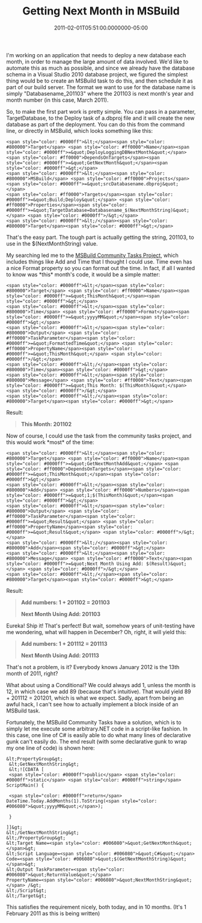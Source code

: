 ﻿---
title: Getting Next Month in MSBuild
date: "2011-02-01T05:51:00.0000000-05:00"
description: I'm working on an application that needs to deploy a new database
featuredImage: /img/cloud-native.jpg
---

I'm working on an application that needs to deploy a new database each month, in order to manage the large amount of data involved. We'd like to automate this as much as possible, and since we already have the database schema in a Visual Studio 2010 database project, we figured the simplest thing would be to create an MSBuild task to do this, and then schedule it as part of our build server. The format we want to use for the database name is simply "Databasename_201103" where the 201103 is next month's year and month number (in this case, March 2011).

So, to make the first part work is pretty simple. You can pass in a parameter, TargetDatabase, to the Deploy task of a.dbproj file and it will create the new database as part of the deployment. You can do this from the command line, or directly in MSBuild, which looks something like this:

```
<span style="color: #0000ff">&lt;</span><span style="color: #800000">Target</span> <span style="color: #ff0000">Name</span><span style="color: #0000ff">=&quot;DeployLoggingDBNextMonth&quot;</span> <span style="color: #ff0000">DependsOnTargets</span><span style="color: #0000ff">=&quot;GetNextMonth&quot;</span><span style="color: #0000ff">&gt;</span>
<span style="color: #0000ff">&lt;</span><span style="color: #800000">MSBuild</span> <span style="color: #ff0000">Projects</span><span style="color: #0000ff">=&quot;srcDatabasename.dbproj&quot;</span>
<span style="color: #ff0000">Targets</span><span style="color: #0000ff">=&quot;Build;Deploy&quot;</span> <span style="color: #ff0000">Properties</span><span style="color: #0000ff">=&quot;TargetDatabase=Databasename_$(NextMonthString)&quot;</span> <span style="color: #0000ff">/&gt;</span>
<span style="color: #0000ff">&lt;/</span><span style="color: #800000">Target</span><span style="color: #0000ff">&gt;</span>
```

That's the easy part. The tough part is actually getting the string, 201103, to use in the $(NextMonthString) value.

My searching led me to the [MSBuild Community Tasks Project](http://msbuildtasks.tigris.org/), which includes things like Add and Time that I thought I could use. Time even has a nice Format property so you can format out the time. In fact, if all I wanted to know was \*this\* month's code, it would be a simple matter:

```
<span style="color: #0000ff">&lt;</span><span style="color: #800000">Target</span> <span style="color: #ff0000">Name</span><span style="color: #0000ff">=&quot;ThisMonth&quot;</span><span style="color: #0000ff">&gt;</span>
<span style="color: #0000ff">&lt;</span><span style="color: #800000">Time</span> <span style="color: #ff0000">Format</span><span style="color: #0000ff">=&quot;yyyyMM&quot;</span><span style="color: #0000ff">&gt;</span>
<span style="color: #0000ff">&lt;</span><span style="color: #800000">Output</span> <span style="color: #ff0000">TaskParameter</span><span style="color: #0000ff">=&quot;FormattedTime&quot;</span> <span style="color: #ff0000">PropertyName</span><span style="color: #0000ff">=&quot;ThisMonth&quot;</span> <span style="color: #0000ff">/&gt;</span>
<span style="color: #0000ff">&lt;/</span><span style="color: #800000">Time</span><span style="color: #0000ff">&gt;</span>
<span style="color: #0000ff">&lt;</span><span style="color: #800000">Message</span> <span style="color: #ff0000">Text</span><span style="color: #0000ff">=&quot;This Month: $(ThisMonth)&quot;</span> <span style="color: #0000ff">/&gt;</span>
<span style="color: #0000ff">&lt;/</span><span style="color: #800000">Target</span><span style="color: #0000ff">&gt;</span>
```

Result:

> **This Month: 201102**

Now of course, I could use the <Add> task from the community tasks project, and this would work \*most\* of the time:

```
<span style="color: #0000ff">&lt;</span><span style="color: #800000">Target</span> <span style="color: #ff0000">Name</span><span style="color: #0000ff">=&quot;GetNextMonthAdd&quot;</span> <span style="color: #ff0000">DependsOnTargets</span><span style="color: #0000ff">=&quot;ThisMonth&quot;</span><span style="color: #0000ff">&gt;</span>
<span style="color: #0000ff">&lt;</span><span style="color: #800000">Add</span> <span style="color: #ff0000">Numbers</span><span style="color: #0000ff">=&quot;1;$(ThisMonth)&quot;</span><span style="color: #0000ff">&gt;</span>
<span style="color: #0000ff">&lt;</span><span style="color: #800000">Output</span> <span style="color: #ff0000">TaskParameter</span><span style="color: #0000ff">=&quot;Result&quot;</span> <span style="color: #ff0000">PropertyName</span><span style="color: #0000ff">=&quot;Result&quot;</span> <span style="color: #0000ff">/&gt;</span>
<span style="color: #0000ff">&lt;/</span><span style="color: #800000">Add</span><span style="color: #0000ff">&gt;</span>
<span style="color: #0000ff">&lt;</span><span style="color: #800000">Message</span> <span style="color: #ff0000">Text</span><span style="color: #0000ff">=&quot;Next Month Using Add: $(Result)&quot;</span> <span style="color: #0000ff">/&gt;</span>
<span style="color: #0000ff">&lt;/</span><span style="color: #800000">Target</span><span style="color: #0000ff">&gt;</span>
```

Result:

> **Add numbers: 1 + 201102 = 201103**
>
>
>
> **Next Month Using Add: 201103**

Eureka! Ship it! That's perfect! But wait, somehow years of unit-testing have me wondering, what will happen in December? Oh, right, it will yield this:

> **Add numbers: 1 + 201112 = 201113**
>
>
>
> **Next Month Using Add: 201113**

That's not a problem, is it? Everybody knows January 2012 is the 13th month of 2011, right?

What about using a Conditional? We could always add 1, unless the month is 12, in which case we add 89 (because that's intuitive). That would yield 89 + 201112 = 201201, which is what we expect. Sadly, apart from being an awful hack, I can't see how to actually implement a <Conditional> <When> <Otherwise> block inside of an MSBuild task.

Fortunately, the MSBuild Community Tasks have a solution, which is to simply let me execute some arbitrary.NET code in a script-like fashion. In this case, one line of C# is easily able to do what many lines of declarative gunk can't easily do. The end result (with some declarative gunk to wrap my one line of code) is shown here:

```
&lt;PropertyGroup&gt;
 &lt;GetNextMonthString&gt;
 &lt;![CDATA [
 <span style="color: #0000ff">public</span> <span style="color: #0000ff">static</span> <span style="color: #0000ff">string</span> ScriptMain() {

 <span style="color: #0000ff">return</span> DateTime.Today.AddMonths(1).ToString(<span style="color: #006080">&quot;yyyyMM&quot;</span>);

 }

]]&gt;
&lt;/GetNextMonthString&gt;
&lt;/PropertyGroup&gt;
&lt;Target Name=<span style="color: #006080">&quot;GetNextMonth&quot;</span>&gt;
&lt;Script Language=<span style="color: #006080">&quot;C#&quot;</span> Code=<span style="color: #006080">&quot;$(GetNextMonthString)&quot;</span>&gt;
&lt;Output TaskParameter=<span style="color: #006080">&quot;ReturnValue&quot;</span>
PropertyName=<span style="color: #006080">&quot;NextMonthString&quot;</span> /&gt;
&lt;/Script&gt;
&lt;/Target&gt;
```

This satisfies the requirement nicely, both today, and in 10 months. (It's 1 February 2011 as this is being written)

